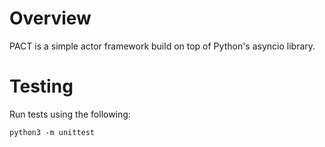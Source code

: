 
# Overview

PACT is a simple actor framework build on top of Python's
asyncio library.

# Testing

Run tests using the following:

    python3 -m unittest